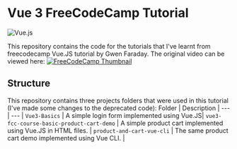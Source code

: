 #  Vue 3 FreeCodeCamp Tutorial
![Vue.js](https://img.shields.io/badge/vuejs-%2335495e.svg?style=for-the-badge&logo=vuedotjs&logoColor=%234FC08D)

This repository contains the code for the tutorials that I've learnt from freecodecamp Vue.JS tutorial by Gwen Faraday. The original video can be viewed here:
[![FreeCodeCamp Thumbnail](https://i.ytimg.com/vi_webp/FXpIoQ_rT_c/maxresdefault.webp)](https://youtu.be/FXpIoQ_rT_c?si=8eFnhXAKkubnJJRT)


## Structure
This repository contains three projects folders that were used in this tutorial (I've made some changes to the deprecated code):
Folder | Description |
--- | --- | 
`Vue3-Basics`  | A simple login form implemented using Vue.JS|
`vue3-fcc-course-basic-product-cart-demo` | A simple product cart implemented using Vue.JS in HTML files. | 
`product-and-cart-vue-cli` | The same product cart demo implemented using Vue CLI. | 
